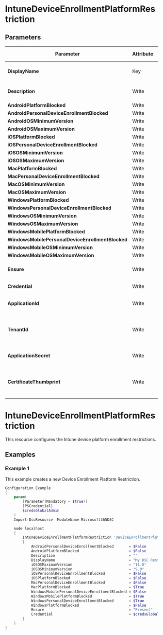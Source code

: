 ﻿# IntuneDeviceEnrollmentPlatformRestriction

## Parameters

| Parameter | Attribute | DataType | Description | Allowed Values |
| --- | --- | --- | --- | --- |
| **DisplayName** | Key | String | Display name of the device enrollment platform restriction. ||
| **Description** | Write | String | Description of the device enrollment platform restriction. ||
| **AndroidPlatformBlocked** | Write | Boolean | N/A ||
| **AndroidPersonalDeviceEnrollmentBlocked** | Write | Boolean | N/A ||
| **AndroidOSMinimumVersion** | Write | String | N/A ||
| **AndroidOSMaximumVersion** | Write | String | N/A ||
| **iOSPlatformBlocked** | Write | Boolean | N/A ||
| **iOSPersonalDeviceEnrollmentBlocked** | Write | Boolean | N/A ||
| **iOSOSMinimumVersion** | Write | String | N/A ||
| **iOSOSMaximumVersion** | Write | String | N/A ||
| **MacPlatformBlocked** | Write | Boolean | N/A ||
| **MacPersonalDeviceEnrollmentBlocked** | Write | Boolean | N/A ||
| **MacOSMinimumVersion** | Write | String | N/A ||
| **MacOSMaximumVersion** | Write | String | N/A ||
| **WindowsPlatformBlocked** | Write | Boolean | N/A ||
| **WindowsPersonalDeviceEnrollmentBlocked** | Write | Boolean | N/A ||
| **WindowsOSMinimumVersion** | Write | String | N/A ||
| **WindowsOSMaximumVersion** | Write | String | N/A ||
| **WindowsMobilePlatformBlocked** | Write | Boolean | N/A ||
| **WindowsMobilePersonalDeviceEnrollmentBlocked** | Write | Boolean | N/A ||
| **WindowsMobileOSMinimumVersion** | Write | String | N/A ||
| **WindowsMobileOSMaximumVersion** | Write | String | N/A ||
| **Ensure** | Write | String | Present ensures the restriction exists, absent ensures it is removed. |Present, Absent|
| **Credential** | Write | PSCredential | Credentials of the Intune Admin ||
| **ApplicationId** | Write | String | Id of the Azure Active Directory application to authenticate with. ||
| **TenantId** | Write | String | Name of the Azure Active Directory tenant used for authentication. Format contoso.onmicrosoft.com ||
| **ApplicationSecret** | Write | String | Secret of the Azure Active Directory tenant used for authentication. ||
| **CertificateThumbprint** | Write | String | Thumbprint of the Azure Active Directory application's authentication certificate to use for authentication. ||


# IntuneDeviceEnrollmentPlatformRestriction

This resource configures the Intune device platform enrollment restrictions.

## Examples

### Example 1

This example creates a new Device Enrollment Platform Restriction.

```powershell
Configuration Example
{
    param(
        [Parameter(Mandatory = $true)]
        [PSCredential]
        $credsGlobalAdmin
    )
    Import-DscResource -ModuleName Microsoft365DSC

    node localhost
    {
        IntuneDeviceEnrollmentPlatformRestriction 'DeviceEnrollmentPlatformRestriction'
        {
            AndroidPersonalDeviceEnrollmentBlocked       = $False
            AndroidPlatformBlocked                       = $False
            Description                                  = ""
            DisplayName                                  = "My DSC Restriction"
            iOSOSMaximumVersion                          = "11.0"
            iOSOSMinimumVersion                          = "9.0"
            iOSPersonalDeviceEnrollmentBlocked           = $False
            iOSPlatformBlocked                           = $False
            MacPersonalDeviceEnrollmentBlocked           = $False
            MacPlatformBlocked                           = $True
            WindowsMobilePersonalDeviceEnrollmentBlocked = $False
            WindowsMobilePlatformBlocked                 = $True
            WindowsPersonalDeviceEnrollmentBlocked       = $True
            WindowsPlatformBlocked                       = $False
            Ensure                                       = "Present"
            Credential                                   = $credsGlobalAdmin
        }
    }
}
```

